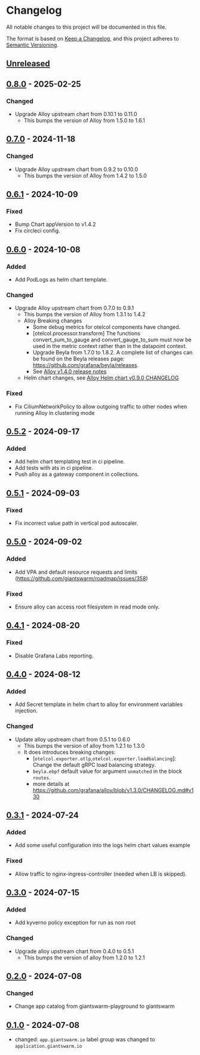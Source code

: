 # Changelog

All notable changes to this project will be documented in this file.

The format is based on [Keep a Changelog](https://keepachangelog.com/en/1.0.0/),
and this project adheres to [Semantic Versioning](https://semver.org/spec/v2.0.0.html).

## [Unreleased]

## [0.8.0] - 2025-02-25

### Changed

- Upgrade Alloy upstream chart from 0.10.1 to 0.11.0
  - This bumps the version of Alloy from 1.5.0 to 1.6.1

## [0.7.0] - 2024-11-18

### Changed

- Upgrade Alloy upstream chart from 0.9.2 to 0.10.0
  - This bumps the version of Alloy from 1.4.2 to 1.5.0

## [0.6.1] - 2024-10-09

### Fixed

- Bump Chart appVersion to v1.4.2
- Fix circleci config.

## [0.6.0] - 2024-10-08

### Added

- Add PodLogs as helm chart template.

### Changed

- Upgrade Alloy upstream chart from 0.7.0 to 0.9.1
  - This bumps the version of Alloy from 1.3.1 to 1.4.2
  - Alloy Breaking changes
    - Some debug metrics for otelcol components have changed.
    - [otelcol.processor.transform] The functions convert_sum_to_gauge and convert_gauge_to_sum must now be used in the metric context rather than in the datapoint context.
    - Upgrade Beyla from 1.7.0 to 1.8.2. A complete list of changes can be found on the Beyla releases page: https://github.com/grafana/beyla/releases.
    - See [Alloy v1.4.0 release notes](https://github.com/grafana/alloy/releases/tag/v1.4.0)
  - Helm chart changes, see [Alloy Helm chart v0.9.0 CHANGELOG](https://github.com/grafana/alloy/blob/helm-chart/0.9.0/operations/helm/charts/alloy/CHANGELOG.md)

### Fixed

- Fix CiliumNetworkPolicy to allow outgoing traffic to other nodes when running Alloy in clustering mode

## [0.5.2] - 2024-09-17

### Added

- Add helm chart templating test in ci pipeline.
- Add tests with ats in ci pipeline.
- Push alloy as a gateway component in collections.

## [0.5.1] - 2024-09-03

### Fixed

- Fix incorrect value path in vertical pod autoscaler.

## [0.5.0] - 2024-09-02

### Added

- Add VPA and default resource requests and limits (https://github.com/giantswarm/roadmap/issues/358)

### Fixed

- Ensure alloy can access root filesystem in read mode only.

## [0.4.1] - 2024-08-20

### Fixed

- Disable Grafana Labs reporting.

## [0.4.0] - 2024-08-12

### Added

- Add Secret template in helm chart to alloy for environment variables injection.

### Changed

- Update alloy upstream chart from 0.5.1 to 0.6.0
  - This bumps the version of alloy from 1.2.1 to 1.3.0
  - It does introduces breaking changes:
    - [`otelcol.exporter.otlp`,`otelcol.exporter.loadbalancing`]: Change the default gRPC load balancing strategy.
    - `beyla.ebpf` default value for argument `unmatched` in the block `routes`.
    - more details at https://github.com/grafana/alloy/blob/v1.3.0/CHANGELOG.md#v130

## [0.3.1] - 2024-07-24

### Added

- Add some useful configuration into the logs helm chart values example

### Fixed

- Allow traffic to nginx-ingress-controller (needed when LB is skipped).

## [0.3.0] - 2024-07-15

### Added

- Add kyverno policy exception for run as non root

### Changed

- Upgrade alloy upstream chart from 0.4.0 to 0.5.1
  - This bumps the version of alloy from 1.2.0 to 1.2.1

## [0.2.0] - 2024-07-08

### Changed

- Change app catalog from giantswarm-playground to giantswarm

## [0.1.0] - 2024-07-08

- changed: `app.giantswarm.io` label group was changed to `application.giantswarm.io`

[Unreleased]: https://github.com/giantswarm/alloy-app/compare/v0.8.0...HEAD
[0.8.0]: https://github.com/giantswarm/alloy-app/compare/v0.7.0...v0.8.0
[0.7.0]: https://github.com/giantswarm/alloy-app/compare/v0.6.1...v0.7.0
[0.6.1]: https://github.com/giantswarm/alloy-app/compare/v0.6.0...v0.6.1
[0.6.0]: https://github.com/giantswarm/alloy-app/compare/v0.5.2...v0.6.0
[0.5.2]: https://github.com/giantswarm/alloy-app/compare/v0.5.1...v0.5.2
[0.5.1]: https://github.com/giantswarm/alloy-app/compare/v0.5.0...v0.5.1
[0.5.0]: https://github.com/giantswarm/alloy-app/compare/v0.4.1...v0.5.0
[0.4.1]: https://github.com/giantswarm/alloy-app/compare/v0.4.0...v0.4.1
[0.4.0]: https://github.com/giantswarm/alloy-app/compare/v0.3.1...v0.4.0
[0.3.1]: https://github.com/giantswarm/alloy-app/compare/v0.3.0...v0.3.1
[0.3.0]: https://github.com/giantswarm/alloy-app/compare/v0.2.0...v0.3.0
[0.2.0]: https://github.com/giantswarm/alloy-app/compare/v0.1.0...v0.2.0
[0.1.0]: https://github.com/giantswarm/alloy-app/releases/tag/v0.1.0
